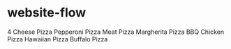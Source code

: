 # website-flow
4 Cheese Pizza 
Pepperoni Pizza
Meat Pizza
Margherita Pizza
BBQ Chicken Pizza
Hawaiian Pizza
Buffalo Pizza